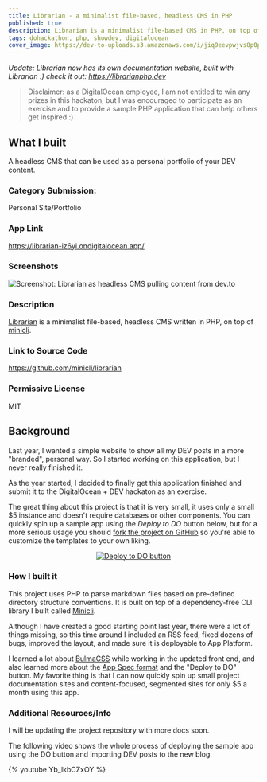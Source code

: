 ```yaml
---
title: Librarian - a minimalist file-based, headless CMS in PHP
published: true
description: Librarian is a minimalist file-based CMS in PHP, on top of Minicli. This is a sample PHP submission to the DigitalOcean Hackaton with DEV.
tags: dohackathon, php, showdev, digitalocean
cover_image: https://dev-to-uploads.s3.amazonaws.com/i/jiq9eevpwjvs8p0px3y7.png
---
```


*Update: Librarian now has its own documentation website, built with Librarian :) check it out: https://librarianphp.dev*


>Disclaimer: as a DigitalOcean employee, I am not entitled to win any prizes in this hackaton, but I was encouraged to participate as an exercise and to provide a sample PHP application that can help others get inspired :)

## What I built
A headless CMS that can be used as a personal portfolio of your DEV content.

### Category Submission: 
Personal Site/Portfolio

### App Link
https://librarian-iz6yi.ondigitalocean.app/

### Screenshots
![Screenshot: Librarian as headless CMS pulling content from dev.to](https://dev-to-uploads.s3.amazonaws.com/i/jiq9eevpwjvs8p0px3y7.png)

### Description
[Librarian](https://github.com/minicli/librarian) is a minimalist file-based, headless CMS written in PHP, on top of [minicli](https://github.com/minicli/minicli). 

### Link to Source Code
https://github.com/minicli/librarian

### Permissive License
MIT

## Background
Last year, I wanted a simple website to show all my DEV posts in a more "branded", personal way. So I started working on this application, but I never really finished it. 

As the year started, I decided to finally get this application finished and submit it to the DigitalOcean + DEV hackaton as an exercise.

The great thing about this project is that it is very small, it uses only a small $5 instance and doesn't require databases or other components. You can quickly spin up a sample app using the _Deploy to DO_ button below, but for a more serious usage you should [fork the project on GitHub](https://github.com/minicli/librarian) so you're able to customize the templates to your own liking.

<p align="center">
<a title="Deploy this application to DigitalOceans App Platform in a few clicks!" href="https://cloud.digitalocean.com/apps/new?repo=https://github.com/minicli/librarian/tree/main"><img src="https://mp-assets1.sfo2.digitaloceanspaces.com/deploy-to-do/do-btn-blue.svg" alt="Deploy to DO button"></a>
</p>

### How I built it 
This project uses PHP to parse markdown files based on pre-defined directory structure conventions. It is built on top of a dependency-free CLI library I built called [Minicli](https://docs.minicli.dev).

Although I have created a good starting point last year, there were a lot of things missing, so this time around I included an RSS feed, fixed dozens of bugs, improved the layout, and made sure it is deployable to App Platform.

I learned a lot about [BulmaCSS](https://bulma.io/documentation/) while working in the updated front end, and also learned more about the [App Spec format](https://www.digitalocean.com/docs/app-platform/references/app-specification-reference/) and the "Deploy to DO" button. My favorite thing is that I can now quickly spin up small project documentation sites and content-focused, segmented sites for only $5 a month using this app.

### Additional Resources/Info 
I will be updating the project repository with more docs soon.

The following video shows the whole process of deploying the sample app using the DO button and importing DEV posts to the new blog.

{% youtube Yb_lkbCZxOY %}